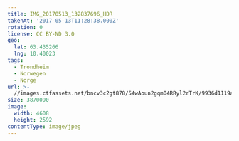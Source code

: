 ```yaml
---
title: IMG_20170513_132837696_HDR
takenAt: '2017-05-13T11:28:38.000Z'
rotation: 0
license: CC BY-ND 3.0
geo:
  lat: 63.435266
  lng: 10.40023
tags:
  - Trondheim
  - Norwegen
  - Norge
url: >-
  //images.ctfassets.net/bncv3c2gt878/54wAoun2gqm04RRyl2rTrK/9936d1119a3db94e3b3c3900871ccf1b/img_20170513_132837696_hdr_34488685492_o
size: 3870090
image:
  width: 4608
  height: 2592
contentType: image/jpeg
---
```


